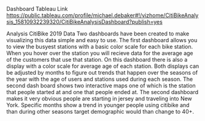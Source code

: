 Dashboard Tableau Link
    https://public.tableau.com/profile/michael.debaker#!/vizhome/CitiBikeAnalysis_15810932239320/CitiBikeAnalysisDashboard?publish=yes

Analysis CitiBike 2019 Data
    Two dashboards have been created to make visualizing this data simple and easy to use. The first dashboard allows you to view the busyest stations with a basic color scale for each bike station. When you hover over the station you will recieve data for the average age of the customers that use that station. On this dashboard there is also a display with a color scale for average age of each station. Both displays can be adjusted by months to figure out trends that happen over the seasons of the year with the age of users and stations used during each season. The second dash board shows two interactive maps one of which is the station that people started at and one that people ended at. The second dashboard makes it very obvious people are starting in jersey and traveling into New York. Specific months show a trend in younger people using citibike and than during other seasons target demographic would than change to 40+.  